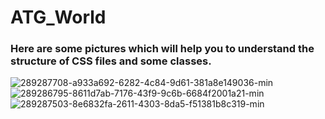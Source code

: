 # ATG_World
<h3>Here are some pictures which will help you to understand the structure of CSS files and some classes.</h3>

![289287708-a933a692-6282-4c84-9d61-381a8e149036-min](https://github.com/Super7000/ATG_World/assets/86580414/bf7e716c-115b-4d72-b5bb-dee06a50505f)
![289286795-8611d7ab-7176-43f9-9c6b-6684f2001a21-min](https://github.com/Super7000/ATG_World/assets/86580414/5ea9a83d-ffef-4f5b-8136-8678a9cca738)
![289287503-8e6832fa-2611-4303-8da5-f51381b8c319-min](https://github.com/Super7000/ATG_World/assets/86580414/a4754957-119d-4211-848e-5968e2544f89)
